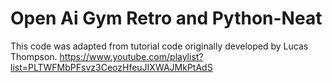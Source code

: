 # Open Ai Gym Retro and Python-Neat

This code was adapted from tutorial code originally developed by Lucas Thompson. https://www.youtube.com/playlist?list=PLTWFMbPFsvz3CeozHfeuJIXWAJMkPtAdS

